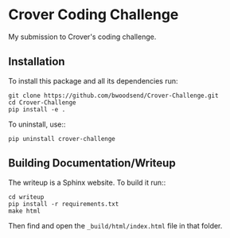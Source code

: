 Crover Coding Challenge
=======================

My submission to Crover's coding challenge.


Installation
------------

To install this package and all its dependencies run:

```
git clone https://github.com/bwoodsend/Crover-Challenge.git
cd Crover-Challenge
pip install -e .
```

To uninstall, use::

    pip uninstall crover-challenge


Building Documentation/Writeup
------------------------------

The writeup is a Sphinx website.
To build it run::

```
cd writeup
pip install -r requirements.txt
make html
```

Then find and open the `_build/html/index.html` file in that folder.
